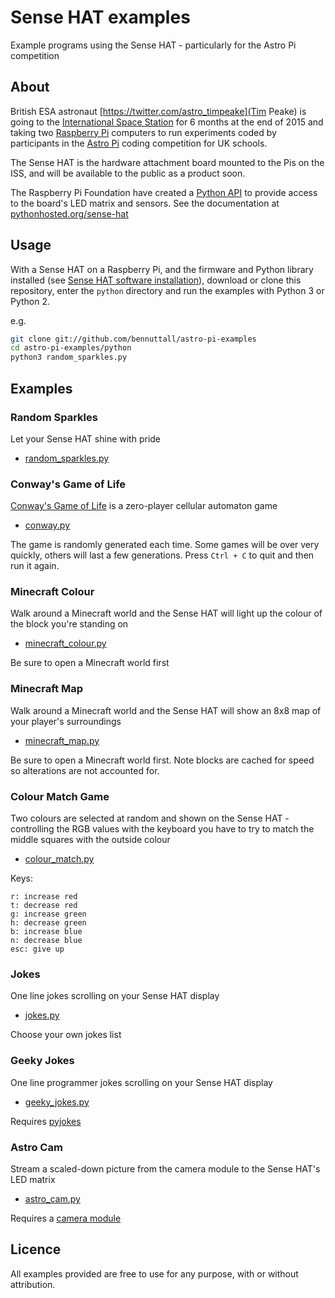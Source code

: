 # Sense HAT examples

Example programs using the Sense HAT - particularly for the Astro Pi competition

## About

British ESA astronaut [https://twitter.com/astro_timpeake](Tim Peake) is going to the [International Space Station](https://twitter.com/Space_Station) for 6 months at the end of 2015 and taking two [Raspberry Pi](https://www.raspberrypi.org/) computers to run experiments coded by participants in the [Astro Pi](http://astro-pi.org/) coding competition for UK schools.

The Sense HAT is the hardware attachment board mounted to the Pis on the ISS, and will be available to the public as a product soon.

The Raspberry Pi Foundation have created a [Python API](https://pypi.python.org/pypi/sense-hat) to provide access to the board's LED matrix and sensors. See the documentation at [pythonhosted.org/sense-hat](http://pythonhosted.org/sense-hat/)

## Usage

With a Sense HAT on a Raspberry Pi, and the firmware and Python library installed (see [Sense HAT software installation](http://pythonhosted.org/sense-hat/)), download or clone this repository, enter the `python` directory and run the examples with Python 3 or Python 2.

e.g.

```bash
git clone git://github.com/bennuttall/astro-pi-examples
cd astro-pi-examples/python
python3 random_sparkles.py
```

## Examples

### Random Sparkles

Let your Sense HAT shine with pride

- [random_sparkles.py](python/random_sparkles.py)

### Conway's Game of Life

[Conway's Game of Life](https://en.wikipedia.org/wiki/Conway's_Game_of_Life) is a zero-player cellular automaton game

- [conway.py](python/conway.py)

The game is randomly generated each time. Some games will be over very quickly, others will last a few generations. Press `Ctrl + C` to quit and then run it again.

### Minecraft Colour

Walk around a Minecraft world and the Sense HAT will light up the colour of the block you're standing on

- [minecraft_colour.py](python/minecraft_colour.py)

Be sure to open a Minecraft world first

### Minecraft Map

Walk around a Minecraft world and the Sense HAT will show an 8x8 map of your player's surroundings

- [minecraft_map.py](python/minecraft_map.py)

Be sure to open a Minecraft world first. Note blocks are cached for speed so alterations are not accounted for.

### Colour Match Game

Two colours are selected at random and shown on the Sense HAT - controlling the RGB values with the keyboard you have to try to match the middle squares with the outside colour

- [colour_match.py](python/colour_match.py)

Keys:

```
r: increase red
t: decrease red
g: increase green
h: decrease green
b: increase blue
n: decrease blue
esc: give up
```

### Jokes

One line jokes scrolling on your Sense HAT display

- [jokes.py](python/jokes.py)

Choose your own jokes list

### Geeky Jokes

One line programmer jokes scrolling on your Sense HAT display

- [geeky_jokes.py](python/geeky_jokes.py)

Requires [pyjokes](http://pyjok.es/)

### Astro Cam

Stream a scaled-down picture from the camera module to the Sense HAT's LED matrix

- [astro_cam.py](python/astro_cam.py)

Requires a [camera module](https://www.raspberrypi.org/products/camera-module)

## Licence

All examples provided are free to use for any purpose, with or without attribution.
